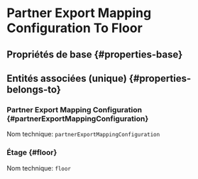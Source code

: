 #  Partner Export Mapping Configuration To Floor
<!--- THIS FILE IS GENERATED PLEASE DO NOT EDIT IT DIRECTLY --->



## Propriétés de base {#properties-base} ##



## Entités associées (unique) {#properties-belongs-to} ##

###  Partner Export Mapping Configuration {#partnerExportMappingConfiguration}



Nom technique: ```partnerExportMappingConfiguration```

### Étage {#floor}



Nom technique: ```floor```






